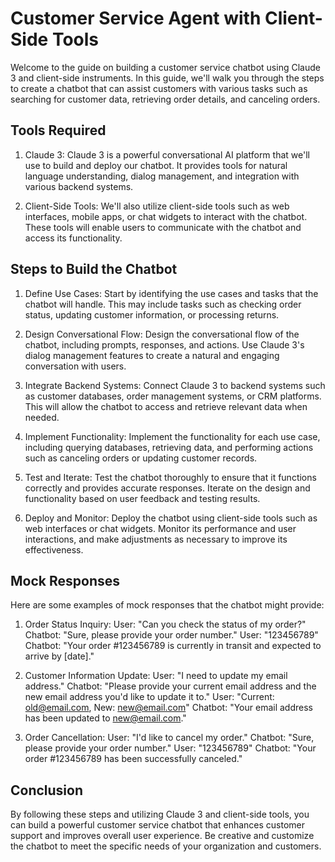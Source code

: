 # Customer Service Agent with Client-Side Tools

Welcome to the guide on building a customer service chatbot using Claude 3 and client-side instruments. In this guide, we'll walk you through the steps to create a chatbot that can assist customers with various tasks such as searching for customer data, retrieving order details, and canceling orders.

## Tools Required

1) Claude 3: Claude 3 is a powerful conversational AI platform that we'll use to build and deploy our chatbot. It provides tools for natural language understanding, dialog management, and integration with various backend systems.

2) Client-Side Tools: We'll also utilize client-side tools such as web interfaces, mobile apps, or chat widgets to interact with the chatbot. These tools will enable users to communicate with the chatbot and access its functionality.

## Steps to Build the Chatbot

1) Define Use Cases: Start by identifying the use cases and tasks that the chatbot will handle. This may include tasks such as checking order status, updating customer information, or processing returns.

2) Design Conversational Flow: Design the conversational flow of the chatbot, including prompts, responses, and actions. Use Claude 3's dialog management features to create a natural and engaging conversation with users.

3) Integrate Backend Systems: Connect Claude 3 to backend systems such as customer databases, order management systems, or CRM platforms. This will allow the chatbot to access and retrieve relevant data when needed.

4) Implement Functionality: Implement the functionality for each use case, including querying databases, retrieving data, and performing actions such as canceling orders or updating customer records.

5) Test and Iterate: Test the chatbot thoroughly to ensure that it functions correctly and provides accurate responses. Iterate on the design and functionality based on user feedback and testing results.

6) Deploy and Monitor: Deploy the chatbot using client-side tools such as web interfaces or chat widgets. Monitor its performance and user interactions, and make adjustments as necessary to improve its effectiveness.

## Mock Responses

Here are some examples of mock responses that the chatbot might provide:

1) Order Status Inquiry:
        User: "Can you check the status of my order?"
        Chatbot: "Sure, please provide your order number."
        User: "123456789"
        Chatbot: "Your order #123456789 is currently in transit and expected to arrive by [date]."

2) Customer Information Update:
        User: "I need to update my email address."
        Chatbot: "Please provide your current email address and the new email address you'd like to update it to."
        User: "Current: old@email.com, New: new@email.com"
        Chatbot: "Your email address has been updated to new@email.com."

3) Order Cancellation:
        User: "I'd like to cancel my order."
        Chatbot: "Sure, please provide your order number."
        User: "123456789"
        Chatbot: "Your order #123456789 has been successfully canceled."

## Conclusion

By following these steps and utilizing Claude 3 and client-side tools, you can build a powerful customer service chatbot that enhances customer support and improves overall user experience. Be creative and customize the chatbot to meet the specific needs of your organization and customers.

